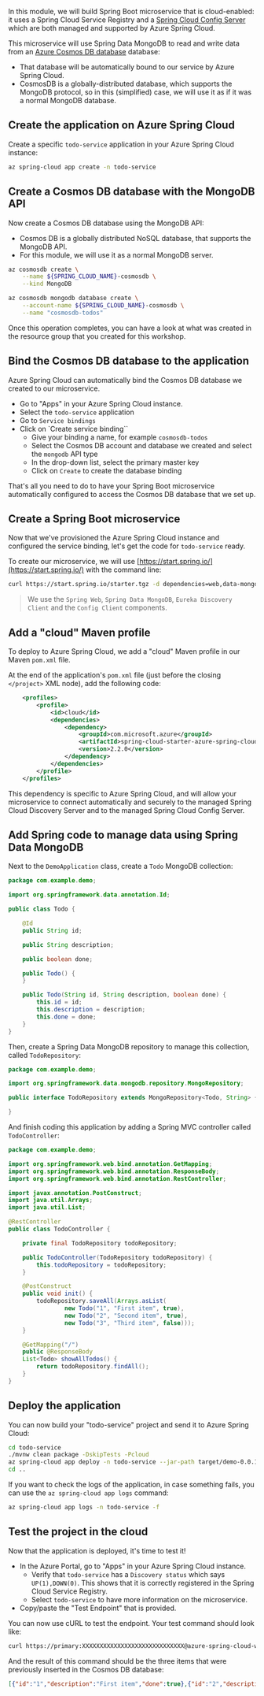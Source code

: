 In this module, we will build Spring Boot microservice that is cloud-enabled: it uses a Spring Cloud Service Registry and a [Spring Cloud Config Server](https://cloud.spring.io/spring-cloud-config) which are both managed and supported by Azure Spring Cloud.

This microservice will use Spring Data MongoDB to read and write data from an [Azure Cosmos DB database](https://docs.microsoft.com/azure/cosmos-db/?WT.mc_id=azurespringcloud-mslearn-judubois) database:

- That database will be automatically bound to our service by Azure Spring Cloud.
- CosmosDB is a globally-distributed database, which supports the MongoDB protocol, so in this (simplified) case, we will use it as if it was a normal MongoDB database.

## Create the application on Azure Spring Cloud

Create a specific `todo-service` application in your Azure Spring Cloud instance:

```bash
az spring-cloud app create -n todo-service
```

## Create a Cosmos DB database with the MongoDB API

Now create a Cosmos DB database using the MongoDB API:

- Cosmos DB is a globally distributed NoSQL database, that supports the MongoDB API.
- For this module, we will use it as a normal MongoDB server.

```bash
az cosmosdb create \
    --name ${SPRING_CLOUD_NAME}-cosmosdb \
    --kind MongoDB

az cosmosdb mongodb database create \
    --account-name ${SPRING_CLOUD_NAME}-cosmosdb \
    --name "cosmosdb-todos"
```

Once this operation completes, you can have a look at what was created in the resource group that you created for this workshop.

## Bind the Cosmos DB database to the application

Azure Spring Cloud can automatically bind the Cosmos DB database we created to our microservice.

- Go to "Apps" in your Azure Spring Cloud instance.
- Select the `todo-service` application
- Go to `Service bindings`
- Click on `Create service binding``
  - Give your binding a name, for example `cosmosdb-todos`
  - Select the Cosmos DB account and database we created and select the `mongodb` API type
  - In the drop-down list, select the primary master key
  - Click on `Create` to create the database binding

That's all you need to do to have your Spring Boot microservice automatically configured to access the Cosmos DB database that we set up.

## Create a Spring Boot microservice

Now that we've provisioned the Azure Spring Cloud instance and configured the service binding, let's get the code for `todo-service` ready.

To create our microservice, we will use [https://start.spring.io/](https://start.spring.io/) with the command line:

```bash
curl https://start.spring.io/starter.tgz -d dependencies=web,data-mongodb,cloud-eureka,cloud-config-client -d baseDir=todo-service -d bootVersion=2.2.5.RELEASE | tar -xzvf -
```

> We use the `Spring Web`, `Spring Data MongoDB`, `Eureka Discovery Client` and the `Config Client` components.

## Add a "cloud" Maven profile

To deploy to Azure Spring Cloud, we add a "cloud" Maven profile in our Maven `pom.xml` file.

At the end of the application's `pom.xml` file (just before the closing `</project>` XML node), add the following code:

```xml
    <profiles>
        <profile>
            <id>cloud</id>
            <dependencies>
                <dependency>
                    <groupId>com.microsoft.azure</groupId>
                    <artifactId>spring-cloud-starter-azure-spring-cloud-client</artifactId>
                    <version>2.2.0</version>
                </dependency>
            </dependencies>
        </profile>
    </profiles>
```

This dependency is specific to Azure Spring Cloud, and will allow your microservice to connect automatically and securely to the managed Spring Cloud Discovery Server and to the managed Spring Cloud Config Server.

## Add Spring code to manage data using Spring Data MongoDB

Next to the `DemoApplication` class, create a `Todo` MongoDB collection:

```java
package com.example.demo;

import org.springframework.data.annotation.Id;

public class Todo {

    @Id
    public String id;

    public String description;

    public boolean done;

    public Todo() {
    }

    public Todo(String id, String description, boolean done) {
        this.id = id;
        this.description = description;
        this.done = done;
    }
}
```

Then, create a Spring Data MongoDB repository to manage this collection, called `TodoRepository`:

```java
package com.example.demo;

import org.springframework.data.mongodb.repository.MongoRepository;

public interface TodoRepository extends MongoRepository<Todo, String> {

}
```

And finish coding this application by adding a Spring MVC controller called `TodoController`:

```java
package com.example.demo;

import org.springframework.web.bind.annotation.GetMapping;
import org.springframework.web.bind.annotation.ResponseBody;
import org.springframework.web.bind.annotation.RestController;

import javax.annotation.PostConstruct;
import java.util.Arrays;
import java.util.List;

@RestController
public class TodoController {

    private final TodoRepository todoRepository;

    public TodoController(TodoRepository todoRepository) {
        this.todoRepository = todoRepository;
    }

    @PostConstruct
    public void init() {
        todoRepository.saveAll(Arrays.asList(
                new Todo("1", "First item", true),
                new Todo("2", "Second item", true),
                new Todo("3", "Third item", false)));
    }

    @GetMapping("/")
    public @ResponseBody
    List<Todo> showAllTodos() {
        return todoRepository.findAll();
    }
}
```

## Deploy the application

You can now build your "todo-service" project and send it to Azure Spring Cloud:

```bash
cd todo-service
./mvnw clean package -DskipTests -Pcloud
az spring-cloud app deploy -n todo-service --jar-path target/demo-0.0.1-SNAPSHOT.jar
cd ..
```

If you want to check the logs of the application, in case something fails, you can use the `az spring-cloud app logs` command:

```bash
az spring-cloud app logs -n todo-service -f
```

## Test the project in the cloud

Now that the application is deployed, it's time to test it!

- In the Azure Portal, go to "Apps" in your Azure Spring Cloud instance.
  - Verify that `todo-service` has a `Discovery status` which says `UP(1),DOWN(0)`. This shows that it is correctly registered in the Spring Cloud Service Registry.
  - Select `todo-service` to have more information on the microservice.
- Copy/paste the "Test Endpoint" that is provided.

You can now use cURL to test the endpoint. Your test command should look like:

```bash
curl https://primary:XXXXXXXXXXXXXXXXXXXXXXXXXXXXX@azure-spring-cloud-workshop.test.azuremicroservices.io/todo-service/default/
```

And the result of this command should be the three items that were previously inserted in the Cosmos DB database:

```json
[{"id":"1","description":"First item","done":true},{"id":"2","description":"Second item","done":true},{"id":"3","description":"Third item","done":false}]
```
